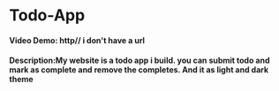 # Todo-App
#### Video Demo:  http// i don't have a url 
#### Description:My website is a todo app i build. you can submit todo and mark as complete and remove the completes. And it as light and dark theme
